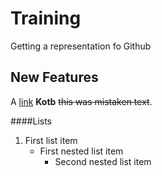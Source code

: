 # Training
Getting a representation fo Github
## New Features 

A [link](http://example.com) **Kotb** ~~this was mistaken text~~.

####Lists

1. First list item
   - First nested list item
     - Second nested list item
